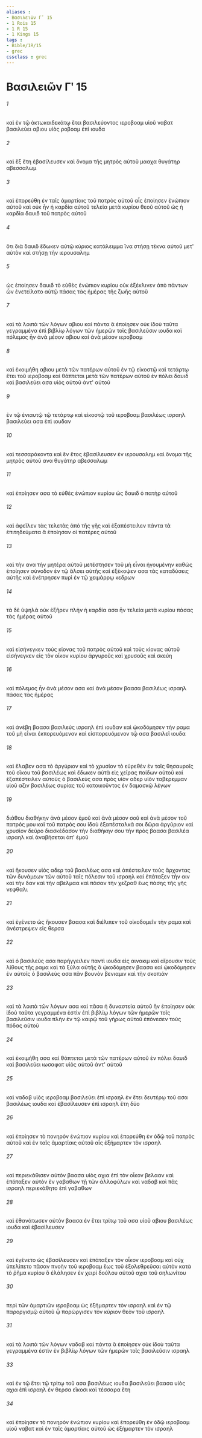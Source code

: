 ```yaml
---
aliases : 
- Βασιλειῶν Γʹ 15
- 1 Rois 15
- 1 R 15
- 1 Kings 15
tags : 
- Bible/1R/15
- grec
cssclass : grec
---
```


# Βασιλειῶν Γʹ 15

###### 1
καὶ ἐν τῷ ὀκτωκαιδεκάτῳ ἔτει βασιλεύοντος ιεροβοαμ υἱοῦ ναβατ βασιλεύει αβιου υἱὸς ροβοαμ ἐπὶ ιουδα
###### 2
καὶ ἓξ ἔτη ἐβασίλευσεν καὶ ὄνομα τῆς μητρὸς αὐτοῦ μααχα θυγάτηρ αβεσσαλωμ
###### 3
καὶ ἐπορεύθη ἐν ταῖς ἁμαρτίαις τοῦ πατρὸς αὐτοῦ αἷς ἐποίησεν ἐνώπιον αὐτοῦ καὶ οὐκ ἦν ἡ καρδία αὐτοῦ τελεία μετὰ κυρίου θεοῦ αὐτοῦ ὡς ἡ καρδία δαυιδ τοῦ πατρὸς αὐτοῦ
###### 4
ὅτι διὰ δαυιδ ἔδωκεν αὐτῷ κύριος κατάλειμμα ἵνα στήσῃ τέκνα αὐτοῦ μετ' αὐτὸν καὶ στήσῃ τὴν ιερουσαλημ
###### 5
ὡς ἐποίησεν δαυιδ τὸ εὐθὲς ἐνώπιον κυρίου οὐκ ἐξέκλινεν ἀπὸ πάντων ὧν ἐνετείλατο αὐτῷ πάσας τὰς ἡμέρας τῆς ζωῆς αὐτοῦ
###### 7
καὶ τὰ λοιπὰ τῶν λόγων αβιου καὶ πάντα ἃ ἐποίησεν οὐκ ἰδοὺ ταῦτα γεγραμμένα ἐπὶ βιβλίῳ λόγων τῶν ἡμερῶν τοῖς βασιλεῦσιν ιουδα καὶ πόλεμος ἦν ἀνὰ μέσον αβιου καὶ ἀνὰ μέσον ιεροβοαμ
###### 8
καὶ ἐκοιμήθη αβιου μετὰ τῶν πατέρων αὐτοῦ ἐν τῷ εἰκοστῷ καὶ τετάρτῳ ἔτει τοῦ ιεροβοαμ καὶ θάπτεται μετὰ τῶν πατέρων αὐτοῦ ἐν πόλει δαυιδ καὶ βασιλεύει ασα υἱὸς αὐτοῦ ἀντ' αὐτοῦ
###### 9
ἐν τῷ ἐνιαυτῷ τῷ τετάρτῳ καὶ εἰκοστῷ τοῦ ιεροβοαμ βασιλέως ισραηλ βασιλεύει ασα ἐπὶ ιουδαν
###### 10
καὶ τεσσαράκοντα καὶ ἓν ἔτος ἐβασίλευσεν ἐν ιερουσαλημ καὶ ὄνομα τῆς μητρὸς αὐτοῦ ανα θυγάτηρ αβεσσαλωμ
###### 11
καὶ ἐποίησεν ασα τὸ εὐθὲς ἐνώπιον κυρίου ὡς δαυιδ ὁ πατὴρ αὐτοῦ
###### 12
καὶ ἀφεῖλεν τὰς τελετὰς ἀπὸ τῆς γῆς καὶ ἐξαπέστειλεν πάντα τὰ ἐπιτηδεύματα ἃ ἐποίησαν οἱ πατέρες αὐτοῦ
###### 13
καὶ τὴν ανα τὴν μητέρα αὐτοῦ μετέστησεν τοῦ μὴ εἶναι ἡγουμένην καθὼς ἐποίησεν σύνοδον ἐν τῷ ἄλσει αὐτῆς καὶ ἐξέκοψεν ασα τὰς καταδύσεις αὐτῆς καὶ ἐνέπρησεν πυρὶ ἐν τῷ χειμάρρῳ κεδρων
###### 14
τὰ δὲ ὑψηλὰ οὐκ ἐξῆρεν πλὴν ἡ καρδία ασα ἦν τελεία μετὰ κυρίου πάσας τὰς ἡμέρας αὐτοῦ
###### 15
καὶ εἰσήνεγκεν τοὺς κίονας τοῦ πατρὸς αὐτοῦ καὶ τοὺς κίονας αὐτοῦ εἰσήνεγκεν εἰς τὸν οἶκον κυρίου ἀργυροῦς καὶ χρυσοῦς καὶ σκεύη
###### 16
καὶ πόλεμος ἦν ἀνὰ μέσον ασα καὶ ἀνὰ μέσον βαασα βασιλέως ισραηλ πάσας τὰς ἡμέρας
###### 17
καὶ ἀνέβη βαασα βασιλεὺς ισραηλ ἐπὶ ιουδαν καὶ ᾠκοδόμησεν τὴν ραμα τοῦ μὴ εἶναι ἐκπορευόμενον καὶ εἰσπορευόμενον τῷ ασα βασιλεῖ ιουδα
###### 18
καὶ ἔλαβεν ασα τὸ ἀργύριον καὶ τὸ χρυσίον τὸ εὑρεθὲν ἐν τοῖς θησαυροῖς τοῦ οἴκου τοῦ βασιλέως καὶ ἔδωκεν αὐτὰ εἰς χεῖρας παίδων αὐτοῦ καὶ ἐξαπέστειλεν αὐτοὺς ὁ βασιλεὺς ασα πρὸς υἱὸν αδερ υἱὸν ταβερεμμαν υἱοῦ αζιν βασιλέως συρίας τοῦ κατοικοῦντος ἐν δαμασκῷ λέγων
###### 19
διάθου διαθήκην ἀνὰ μέσον ἐμοῦ καὶ ἀνὰ μέσον σοῦ καὶ ἀνὰ μέσον τοῦ πατρός μου καὶ τοῦ πατρός σου ἰδοὺ ἐξαπέσταλκά σοι δῶρα ἀργύριον καὶ χρυσίον δεῦρο διασκέδασον τὴν διαθήκην σου τὴν πρὸς βαασα βασιλέα ισραηλ καὶ ἀναβήσεται ἀπ' ἐμοῦ
###### 20
καὶ ἤκουσεν υἱὸς αδερ τοῦ βασιλέως ασα καὶ ἀπέστειλεν τοὺς ἄρχοντας τῶν δυνάμεων τῶν αὐτοῦ ταῖς πόλεσιν τοῦ ισραηλ καὶ ἐπάταξεν τὴν αιν καὶ τὴν δαν καὶ τὴν αβελμαα καὶ πᾶσαν τὴν χεζραθ ἕως πάσης τῆς γῆς νεφθαλι
###### 21
καὶ ἐγένετο ὡς ἤκουσεν βαασα καὶ διέλιπεν τοῦ οἰκοδομεῖν τὴν ραμα καὶ ἀνέστρεψεν εἰς θερσα
###### 22
καὶ ὁ βασιλεὺς ασα παρήγγειλεν παντὶ ιουδα εἰς αινακιμ καὶ αἴρουσιν τοὺς λίθους τῆς ραμα καὶ τὰ ξύλα αὐτῆς ἃ ᾠκοδόμησεν βαασα καὶ ᾠκοδόμησεν ἐν αὐτοῖς ὁ βασιλεὺς ασα πᾶν βουνὸν βενιαμιν καὶ τὴν σκοπιάν
###### 23
καὶ τὰ λοιπὰ τῶν λόγων ασα καὶ πᾶσα ἡ δυναστεία αὐτοῦ ἣν ἐποίησεν οὐκ ἰδοὺ ταῦτα γεγραμμένα ἐστὶν ἐπὶ βιβλίῳ λόγων τῶν ἡμερῶν τοῖς βασιλεῦσιν ιουδα πλὴν ἐν τῷ καιρῷ τοῦ γήρως αὐτοῦ ἐπόνεσεν τοὺς πόδας αὐτοῦ
###### 24
καὶ ἐκοιμήθη ασα καὶ θάπτεται μετὰ τῶν πατέρων αὐτοῦ ἐν πόλει δαυιδ καὶ βασιλεύει ιωσαφατ υἱὸς αὐτοῦ ἀντ' αὐτοῦ
###### 25
καὶ ναδαβ υἱὸς ιεροβοαμ βασιλεύει ἐπὶ ισραηλ ἐν ἔτει δευτέρῳ τοῦ ασα βασιλέως ιουδα καὶ ἐβασίλευσεν ἐπὶ ισραηλ ἔτη δύο
###### 26
καὶ ἐποίησεν τὸ πονηρὸν ἐνώπιον κυρίου καὶ ἐπορεύθη ἐν ὁδῷ τοῦ πατρὸς αὐτοῦ καὶ ἐν ταῖς ἁμαρτίαις αὐτοῦ αἷς ἐξήμαρτεν τὸν ισραηλ
###### 27
καὶ περιεκάθισεν αὐτὸν βαασα υἱὸς αχια ἐπὶ τὸν οἶκον βελααν καὶ ἐπάταξεν αὐτὸν ἐν γαβαθων τῇ τῶν ἀλλοφύλων καὶ ναδαβ καὶ πᾶς ισραηλ περιεκάθητο ἐπὶ γαβαθων
###### 28
καὶ ἐθανάτωσεν αὐτὸν βαασα ἐν ἔτει τρίτῳ τοῦ ασα υἱοῦ αβιου βασιλέως ιουδα καὶ ἐβασίλευσεν
###### 29
καὶ ἐγένετο ὡς ἐβασίλευσεν καὶ ἐπάταξεν τὸν οἶκον ιεροβοαμ καὶ οὐχ ὑπελίπετο πᾶσαν πνοὴν τοῦ ιεροβοαμ ἕως τοῦ ἐξολεθρεῦσαι αὐτὸν κατὰ τὸ ῥῆμα κυρίου ὃ ἐλάλησεν ἐν χειρὶ δούλου αὐτοῦ αχια τοῦ σηλωνίτου
###### 30
περὶ τῶν ἁμαρτιῶν ιεροβοαμ ὡς ἐξήμαρτεν τὸν ισραηλ καὶ ἐν τῷ παροργισμῷ αὐτοῦ ᾧ παρώργισεν τὸν κύριον θεὸν τοῦ ισραηλ
###### 31
καὶ τὰ λοιπὰ τῶν λόγων ναδαβ καὶ πάντα ἃ ἐποίησεν οὐκ ἰδοὺ ταῦτα γεγραμμένα ἐστὶν ἐν βιβλίῳ λόγων τῶν ἡμερῶν τοῖς βασιλεῦσιν ισραηλ
###### 33
καὶ ἐν τῷ ἔτει τῷ τρίτῳ τοῦ ασα βασιλέως ιουδα βασιλεύει βαασα υἱὸς αχια ἐπὶ ισραηλ ἐν θερσα εἴκοσι καὶ τέσσαρα ἔτη
###### 34
καὶ ἐποίησεν τὸ πονηρὸν ἐνώπιον κυρίου καὶ ἐπορεύθη ἐν ὁδῷ ιεροβοαμ υἱοῦ ναβατ καὶ ἐν ταῖς ἁμαρτίαις αὐτοῦ ὡς ἐξήμαρτεν τὸν ισραηλ
